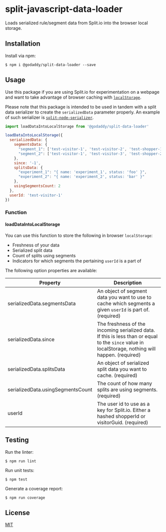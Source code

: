 # split-javascript-data-loader

 Loads serialized rule/segment data from Split.io into the browser local storage.

## Installation

Install via npm:

```console
$ npm i @godaddy/split-data-loader --save
```

## Usage

Use this package if you are using Split.io for experimentation on a webpage and want to take advantage of browser caching with [`localStorage`](https://developer.mozilla.org/en-US/docs/Web/API/Window/localStorage).

Please note that this package is intended to be used in tandem with a split data serializer to create the `serializedData` parameter properly.
An example of such serializer is [`split-node-serializer`](https://github.com/godaddy/split-node-serializer).

```js
import loadDataIntoLocalStorage from '@godaddy/split-data-loader'

loadDataIntoLocalStorage({
  serializedData: {
    segmentsData: {
      "segment_1": ['test-visitor-1', 'test-visitor-2', 'test-shopper-1'],
      "segment_2": ['test-visitor-1', 'test-visitor-3', 'test-shopper-2']
    },
    since: '-1',
    splitsData: {
      "experiment_1": "{ name: 'experiment_1', status: 'foo' }",
      "experiment_2": "{ name: 'experiment_2', status: 'bar' }"
    },
    usingSegmentsCount: 2
  },
  userId: 'test-visitor-1'
})
```

### Function

#### loadDataIntoLocalStorage

You can use this function to store the following in browser `localStorage`:
- Freshness of your data
- Serialized split data
- Count of splits using segments
- Indicators for which segments the pertaining `userId` is a part of

The following option properties are available:

| Property                          | Description |
|-----------------------------------|-------------|
| serializedData.segmentsData       | An object of segment data you want to use to cache which segments a given `userId` is part of. (required) |
| serializedData.since              | The freshness of the incoming serialized data. If this is less than or equal to the `since` value in localStorage, nothing will happen. (required) |
| serializedData.splitsData         | An object of serialized split data you want to cache. (required) |
| serializedData.usingSegmentsCount | The count of how many splits are using segments. (required) |
| userId                            | The user id to use as a key for Split.io. Either a hashed shopperId or visitorGuid. (required) |

## Testing

Run the linter:

```console
$ npm run lint
```

Run unit tests:

```console
$ npm test
```

Generate a coverage report:

```console
$ npm run coverage
```

## License

[MIT](LICENSE)
